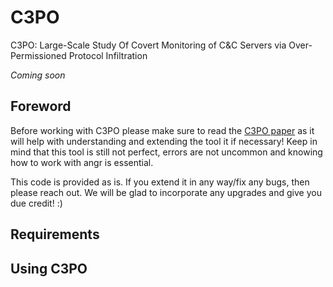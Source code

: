 # C3PO
C3PO: Large-Scale Study Of Covert Monitoring of C&C Servers via Over-Permissioned Protocol Infiltration

*Coming soon*

## Foreword
Before working with C3PO please make sure to read the 
[C3PO paper](https://cyfi.ece.gatech.edu/publications/) 
as it will help with understanding and extending the tool it if necessary!
Keep in mind that this tool is still not perfect, errors are not uncommon and knowing how to work with angr is essential.

This code is provided as is. If you extend it in any way/fix any bugs, then please reach out. We will be glad to incorporate any upgrades and give you due credit! :)

## Requirements


## Using C3PO

